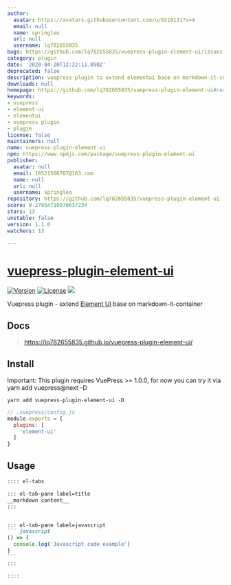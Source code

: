 ```yaml
---
author:
  avatar: https://avatars.githubusercontent.com/u/6310131?v=4
  email: null
  name: springleo
  url: null
  username: lq782655835
bugs: https://github.com/lq782655835/vuepress-plugin-element-ui/issues
category: plugin
date: '2020-04-20T12:22:11.050Z'
deprecated: false
description: vuepress plugin to extend elementui base on markdown-it-container
downloads: null
homepage: https://github.com/lq782655835/vuepress-plugin-element-ui#readme
keywords:
- vuepress
- element-ui
- elementui
- vuepress plugin
- plugin
license: false
maintainers: null
name: vuepress-plugin-element-ui
npm: https://www.npmjs.com/package/vuepress-plugin-element-ui
publisher:
  avatar: null
  email: 18521566707@163.com
  name: null
  url: null
  username: springleo
repository: https://github.com/lq782655835/vuepress-plugin-element-ui
score: 0.27854710870637234
stars: 13
unstable: false
version: 1.1.0
watchers: 13

---
```


# [vuepress-plugin-element-ui](https://superbiger.github.io/vuepress-plugin-tabs/)

<a href="https://www.npmjs.com/package/vuepress-plugin-element-ui"><img src="https://img.shields.io/npm/v/vuepress-plugin-element-ui.svg" alt="Version"></a>
<a href="https://www.npmjs.com/package/vuepress-plugin-element-ui"><img src="https://img.shields.io/npm/l/vuepress-plugin-element-ui.svg" alt="License"></a>
<img src="https://img.shields.io/badge/thanks-element-brightgreen.svg"/>

Vuepress plugin - extend [Element UI](https://github.com/ElemeFE/element) base on markdown-it-container

## Docs
> https://lq782655835.github.io/vuepress-plugin-element-ui/

## Install
Important: This plugin requires VuePress >= 1.0.0, for now you can try it via yarn add vuepress@next -D

```shell
yarn add vuepress-plugin-element-ui -D
```

```javascript
// .vuepress/config.js
module.exports = {
  plugins: [
    'element-ui'
  ]
}
```

## Usage

~~~ md
:::: el-tabs

::: el-tab-pane label=title
__markdown content__
:::


::: el-tab-pane label=javascript
``` javascript
() => {
  console.log('Javascript code example')
}
```
:::

::::
~~~